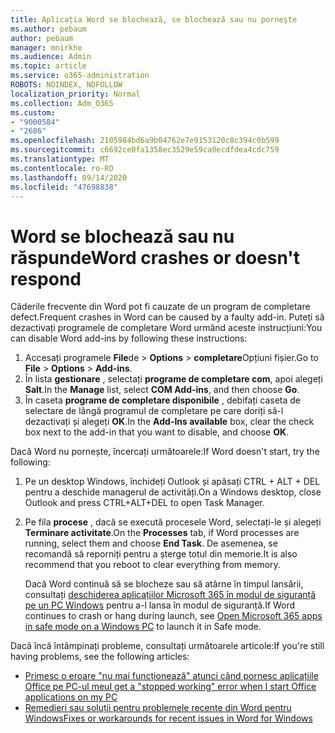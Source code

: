 ```yaml
---
title: Aplicația Word se blochează, se blochează sau nu pornește
ms.author: pebaum
author: pebaum
manager: mnirkhe
ms.audience: Admin
ms.topic: article
ms.service: o365-administration
ROBOTS: NOINDEX, NOFOLLOW
localization_priority: Normal
ms.collection: Adm_O365
ms.custom:
- "9000584"
- "2686"
ms.openlocfilehash: 2105984bd6a9b04762e7e9153120c8c394c0b599
ms.sourcegitcommit: c6692ce0fa1358ec3529e59ca0ecdfdea4cdc759
ms.translationtype: MT
ms.contentlocale: ro-RO
ms.lasthandoff: 09/14/2020
ms.locfileid: "47698838"
---
```

# <a name="word-crashes-or-doesnt-respond"></a><span data-ttu-id="d2c26-102">Word se blochează sau nu răspunde</span><span class="sxs-lookup"><span data-stu-id="d2c26-102">Word crashes or doesn't respond</span></span>

<span data-ttu-id="d2c26-103">Căderile frecvente din Word pot fi cauzate de un program de completare defect.</span><span class="sxs-lookup"><span data-stu-id="d2c26-103">Frequent crashes in Word can be caused by a faulty add-in.</span></span> <span data-ttu-id="d2c26-104">Puteți să dezactivați programele de completare Word urmând aceste instrucțiuni:</span><span class="sxs-lookup"><span data-stu-id="d2c26-104">You can disable Word add-ins by following these instructions:</span></span>

1. <span data-ttu-id="d2c26-105">Accesați programele **File**de  >  **Options**  >  **completare**Opțiuni fișier.</span><span class="sxs-lookup"><span data-stu-id="d2c26-105">Go to **File** > **Options** > **Add-ins**.</span></span>
2. <span data-ttu-id="d2c26-106">În lista **gestionare** , selectați **programe de completare com**, apoi alegeți **Salt**.</span><span class="sxs-lookup"><span data-stu-id="d2c26-106">In the **Manage** list, select **COM Add-ins**, and then choose **Go**.</span></span>
3. <span data-ttu-id="d2c26-107">În caseta **programe de completare disponibile** , debifați caseta de selectare de lângă programul de completare pe care doriți să-l dezactivați și alegeți **OK**.</span><span class="sxs-lookup"><span data-stu-id="d2c26-107">In the **Add-Ins available** box, clear the check box next to the add-in that you want to disable, and choose **OK**.</span></span>

<span data-ttu-id="d2c26-108">Dacă Word nu pornește, încercați următoarele:</span><span class="sxs-lookup"><span data-stu-id="d2c26-108">If Word doesn't start, try the following:</span></span>

1.   <span data-ttu-id="d2c26-109">Pe un desktop Windows, închideți Outlook și apăsați CTRL + ALT + DEL pentru a deschide managerul de activități.</span><span class="sxs-lookup"><span data-stu-id="d2c26-109">On a Windows desktop, close Outlook and press CTRL+ALT+DEL to open Task Manager.</span></span> 
2. <span data-ttu-id="d2c26-110">Pe fila **procese** , dacă se execută procesele Word, selectați-le și alegeți **Terminare activitate**.</span><span class="sxs-lookup"><span data-stu-id="d2c26-110">On the **Processes** tab, if Word processes are running, select them and choose **End Task**.</span></span> <span data-ttu-id="d2c26-111">De asemenea, se recomandă să reporniți pentru a șterge totul din memorie.</span><span class="sxs-lookup"><span data-stu-id="d2c26-111">It is also recommend that you reboot to clear everything from memory.</span></span>

    <span data-ttu-id="d2c26-112">Dacă Word continuă să se blocheze sau să atârne în timpul lansării, consultați [deschiderea aplicațiilor Microsoft 365 în modul de siguranță pe un PC Windows](https://support.office.com/article/Open-Office-apps-in-safe-mode-on-a-Windows-PC-dedf944a-5f4b-4afb-a453-528af4f7ac72) pentru a-l lansa în modul de siguranță.</span><span class="sxs-lookup"><span data-stu-id="d2c26-112">If Word continues to crash or hang during launch, see [Open Microsoft 365 apps in safe mode on a Windows PC](https://support.office.com/article/Open-Office-apps-in-safe-mode-on-a-Windows-PC-dedf944a-5f4b-4afb-a453-528af4f7ac72) to launch it in Safe mode.</span></span>

<span data-ttu-id="d2c26-113">Dacă încă întâmpinați probleme, consultați următoarele articole:</span><span class="sxs-lookup"><span data-stu-id="d2c26-113">If you're still having problems, see the following articles:</span></span> 
- [<span data-ttu-id="d2c26-114">Primesc o eroare "nu mai funcționează" atunci când pornesc aplicațiile Office pe PC-ul meu</span><span class="sxs-lookup"><span data-stu-id="d2c26-114">I get a "stopped working" error when I start Office applications on my PC</span></span>](https://support.office.com/article/52bd7985-4e99-4a35-84c8-2d9b8301a2fa)
- [<span data-ttu-id="d2c26-115">Remedieri sau soluții pentru problemele recente din Word pentru Windows</span><span class="sxs-lookup"><span data-stu-id="d2c26-115">Fixes or workarounds for recent issues in Word for Windows</span></span>](https://support.office.com/article/bf6bf17c-2807-4871-83ce-e337ae8f0b86)